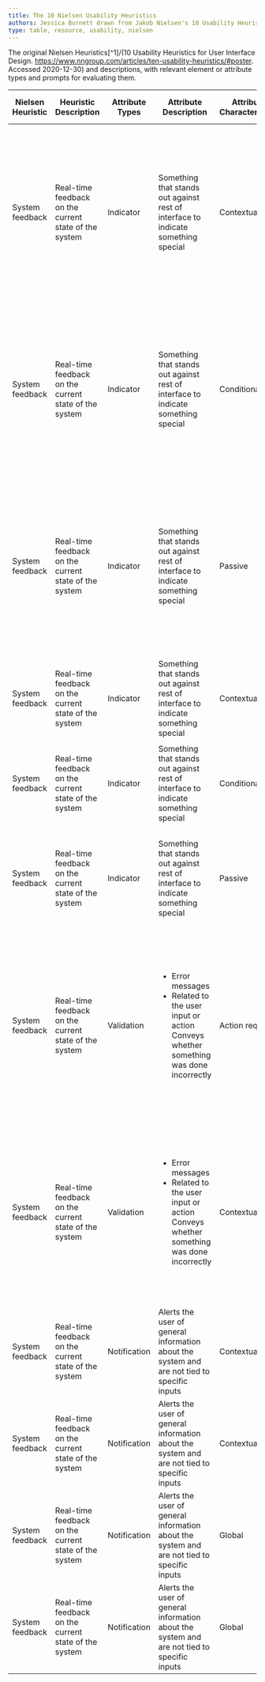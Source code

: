 ```yaml
---
title: The 10 Nielsen Usability Heuristics 
authors: Jessica Burnett drawn from Jakob Nielsen's 10 Usability Heuristics
type: table, resource, usability, nielsen
---
```


The original Nielsen Heuristics[^1]/(10 Usability Heuristics for User Interface Design. https://www.nngroup.com/articles/ten-usability-heuristics/#poster. Accessed 2020-12-30) and descriptions, with relevant element or attribute types and prompts for evaluating them. 


| Nielsen Heuristic | Heuristic Description                                 | Attribute Types | Attribute Description                                                                                                                 | Attribute Characteristics | Attribute-characteristic Description                                                                         | Attribute Features                                                      | Appropriateness high                                                                                                                                               | Appropriateness low                                                                                                                                                                                                                                           |
|-------------------|-------------------------------------------------------|-----------------|---------------------------------------------------------------------------------------------------------------------------------------|---------------------------|--------------------------------------------------------------------------------------------------------------|-------------------------------------------------------------------------|--------------------------------------------------------------------------------------------------------------------------------------------------------------------|---------------------------------------------------------------------------------------------------------------------------------------------------------------------------------------------------------------------------------------------------------------|
| System feedback   | Real-time feedback on the current state of the system | Indicator       | Something that stands out against rest of interface to indicate something special                                                     | Contextual                | <ul><li>Associated with a particular element</li><li> in close proximity to element</li></ul>                | <ul><li>Icon</li><li> typographical</li><li> size or animation</li><ul> | How important is the information to the user?                                                                                                                      | <ul><li>Is it worth taking up space on the page?</li><li> How often is the information used?</li><li> Would the user expect to see the information?</li><li> Would it be missed if it weren't provided?</li></ul>                                             |
| System feedback   | Real-time feedback on the current state of the system | Indicator       | Something that stands out against rest of interface to indicate something special                                                     | Conditional               | Feature changes according to conditions                                                                      | <ul><li>Icon</li><li> typographical</li><li> size or animation</li><ul> | How important is the information to the user?                                                                                                                      | <ul><li>Is it worth taking up space on the page?</li><li> How often is the information used?</li><li> Would the user expect to see the information?</li><li> Would it be missed if it weren't provided?</li></ul>                                             |
| System feedback   | Real-time feedback on the current state of the system | Indicator       | Something that stands out against rest of interface to indicate something special                                                     | Passive                   | <ul><li>Feature not always present</li><li> indicates something of potetnital interest to the user</li><ul>  | <ul><li>Icon</li><li> typographical</li><li> size or animation</li><ul> | How important is the information to the user?                                                                                                                      | <ul><li>Is it worth taking up space on the page?</li><li> How often is the information used?</li><li> Would the user expect to see the information?</li><li> Would it be missed if it weren't provided?</li></ul>                                             |
| System feedback   | Real-time feedback on the current state of the system | Indicator       | Something that stands out against rest of interface to indicate something special                                                     | Contextual                | <ul><li>Associated with a particular element</li><li>Is in close proximity to element</li></ul>              | <ul><li>Icon</li><li> typographical</li><li> size or animation</li><ul> | How important is it for the application that the user discovers the information?                                                                                   | NA                                                                                                                                                                                                                                                            |
| System feedback   | Real-time feedback on the current state of the system | Indicator       | Something that stands out against rest of interface to indicate something special                                                     | Conditional               | Feature changes according to conditions                                                                      | <ul><li>Icon</li><li> typographical</li><li> size or animation</li><ul> | How important is it for the application that the user discovers the information?                                                                                   | NA                                                                                                                                                                                                                                                            |
| System feedback   | Real-time feedback on the current state of the system | Indicator       | Something that stands out against rest of interface to indicate something special                                                     | Passive                   | <ul><li>Feature not always present</li><li> indicates something of potetnital interest to the user</li></ul> | <ul><li>Icon</li><li> typographical</li><li> size or animation</li><ul> | How important is it for the application that the user discovers the information?                                                                                   | NA                                                                                                                                                                                                                                                            |
| System feedback   | Real-time feedback on the current state of the system | Validation      | <ul><li>Error messages</li><li> Related to the user input or action</li></li>Conveys whether something was done incorrectly</li></ul> | Action required           | <ul><li>User must do some action or input something</li><li> Is a required action</li></ul>                  | Icon and text                                                           | <ul><li>Is an error message present upon failure?</li><li> Does it stand out from the rest of the UI? </li><li>Is it represented by an icon and/or text?</li></ul> | <ul><li>Is the error in plain-language format (diagnose)?</li><li> Is an immediate solution proposed (recover)? </li><li>Is it explicit? </li><li>Is it precise?</li><li> Is it human-readable? </li><li>Is it polite? </li><li>Is it constructive?</li></ul> |
| System feedback   | Real-time feedback on the current state of the system | Validation      | <ul><li>Error messages</li><li> Related to the user input or action</li></li>Conveys whether something was done incorrectly</li></ul> | Contextual                | Indicates that the specific input is not compatible with the program (e.g., numeric instead of alpha).       | Icon and text                                                           | <ul><li>Is an error message present upon failure?</li><li> Does it stand out from the rest of the UI? </li><li>Is it represented by an icon and/or text?</li></ul> | <ul><li>Is the error in plain-language format (diagnose)?</li><li> Is an immediate solution proposed (recover)? </li><li>Is it explicit? </li><li>Is it precise?</li><li> Is it human-readable? </li><li>Is it polite? </li><li>Is it constructive?</li></ul> |
| System feedback   | Real-time feedback on the current state of the system | Notification    | Alerts the user of general information about the system and are not tied to specific inputs                                           | Contextual                | Tied to a specific element within the UI                                                                     | Action-required notification                                            |                                                                                                                                                                    | Is the action urgent (and justifiably intrusive)?                                                                                                                                                                                                             |
| System feedback   | Real-time feedback on the current state of the system | Notification    | Alerts the user of general information about the system and are not tied to specific inputs                                           | Contextual                | Tied to a specific element within the UI                                                                     | Passive notification                                                    |                                                                                                                                                                    | Is the passive notification intrusive?                                                                                                                                                                                                                        |
| System feedback   | Real-time feedback on the current state of the system | Notification    | Alerts the user of general information about the system and are not tied to specific inputs                                           | Global                    | Tied to the system as a whole                                                                                | Action-required notification                                            |                                                                                                                                                                    |                                                                                                                                                                                                                                                               |
| System feedback   | Real-time feedback on the current state of the system | Notification    | Alerts the user of general information about the system and are not tied to specific inputs                                           | Global                    | Tied to the system as a whole                                                                                | Passive notification                                                    |                                                                                                                                                                    |                                                                                                                                                                                                                                                               |